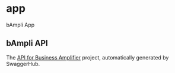 # app
bAmpli App

## bAmpli API

The [API for Business Amplifier](https://app.swaggerhub.com/apis/motta/bampli/1.0.0-oas3) project, automatically generated by SwaggerHub.

